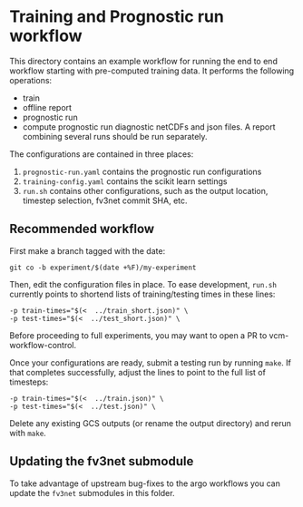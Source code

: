 # Training and Prognostic run workflow

This directory contains an example workflow for running the end to end
workflow starting with pre-computed training data. It performs the following
operations:
- train
- offline report
- prognostic run
- compute prognostic run diagnostic netCDFs and json files. A report combining
  several runs should be run separately.

The configurations are contained in three places:

1. `prognostic-run.yaml` contains the prognostic run configurations
1. `training-config.yaml` contains the scikit learn settings
1. `run.sh` contains other configurations, such as the output location,
   timestep selection, fv3net commit SHA, etc.


## Recommended workflow

First make a branch tagged with the date:

    git co -b experiment/$(date +%F)/my-experiment


Then, edit the configuration files in place. To ease development, `run.sh`
currently points to shortend lists of training/testing times in these lines:

    -p train-times="$(<  ../train_short.json)" \
    -p test-times="$(<  ../test_short.json)" \


Before proceeding to full experiments, you may want to open a PR to
vcm-workflow-control.

Once your configurations are ready, submit a testing run by running `make`. If
that completes successfully, adjust the lines to point to the full list of
timesteps:

    -p train-times="$(<  ../train.json)" \
    -p test-times="$(<  ../test.json)" \

Delete any existing GCS outputs (or rename the output directory) and rerun
with `make`.

## Updating the fv3net submodule

To take advantage of upstream bug-fixes to the argo workflows you can update
the `fv3net` submodules in this folder.
